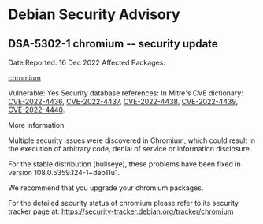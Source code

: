 
Debian Security Advisory
========================


DSA-5302-1 chromium -- security update
--------------------------------------



Date Reported:
16 Dec 2022
Affected Packages:

[chromium](https://packages.debian.org/src:chromium)

Vulnerable:
Yes
Security database references:
In Mitre's CVE dictionary: [CVE-2022-4436](https://security-tracker.debian.org/tracker/CVE-2022-4436), [CVE-2022-4437](https://security-tracker.debian.org/tracker/CVE-2022-4437), [CVE-2022-4438](https://security-tracker.debian.org/tracker/CVE-2022-4438), [CVE-2022-4439](https://security-tracker.debian.org/tracker/CVE-2022-4439), [CVE-2022-4440](https://security-tracker.debian.org/tracker/CVE-2022-4440).  

More information:

Multiple security issues were discovered in Chromium, which could result
in the execution of arbitrary code, denial of service or information
disclosure.


For the stable distribution (bullseye), these problems have been fixed in
version 108.0.5359.124-1~deb11u1.


We recommend that you upgrade your chromium packages.


For the detailed security status of chromium please refer to
its security tracker page at:
<https://security-tracker.debian.org/tracker/chromium>





